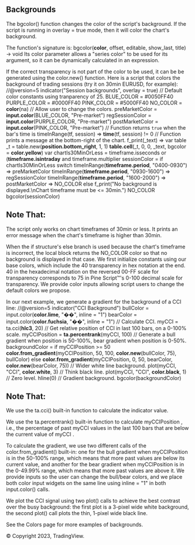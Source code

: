 
## Backgrounds

The bgcolor() function changes the color of the script's background. If the script is running in overlay = true mode, then it will color the chart's background.

The function's signature is:
bgcolor(**color**, offset, editable, show_last, title) → void Its color  parameter allows a "series color" to be used for its argument, so it can be dynamically calculated in an expression.

If the correct transparency is not part of the color to be used, it can be be generated using the color.new() function. Here is a script that colors the background of trading sessions (try it on 30min EURUSD, for example):
//@version=5 indicator("Session backgrounds", overlay = true)
// Default color constants using tranparency of 25. BLUE_COLOR   = #0050FF40 PURPLE_COLOR = #0000FF40 PINK_COLOR   = #5000FF40
NO_COLOR     = **color**(na) // Allow user to change the colors. preMarketColor  = **input.color**(BLUE_COLOR, "Pre-market") regSessionColor = **input.color**(PURPLE_COLOR, "Pre-market") postMarketColor = **input.color**(PINK_COLOR, "Pre-market") // Function returns `true` when the bar's time is timeInRange(tf, session) => **time**(tf, session) != 0
// Function prints a message at the bottom-right of the chart. f_print(_text) => var table _t = table.new(**position.bottom_right**, 1, 1) **table.cell**(_t, 0, 0, _text, bgcolor = **color.yellow**) var chartIs30MinOrLess = timeframe.isseconds or (**timeframe.isintraday** and timeframe.multiplier sessionColor = if chartIs30MinOrLess switch timeInRange(**timeframe.period**, "0400-0930") => preMarketColor timeInRange(**timeframe.period**, "0930-1600") => regSessionColor timeInRange(**timeframe.period**, "1600-2000") => postMarketColor => NO_COLOR else f_print("No background is displayed.\nChart timeframe must be <= 30min.") NO_COLOR bgcolor(sessionColor)

## Note That:

The script only works on chart timeframes of 30min or less. It prints an error message when the chart's timeframe is higher than 30min.

When the if structure's else  branch is used because the chart's timeframe is incorrect, the local block returns the NO_COLOR  color so that no background is displayed in that case. We first initialize constants using our base colors, which include the 40  transparency in hex notation at the end. 40 in the hexadecimal notation on the reversed 00-FF scale for transparency corresponds to 75 in Pine Script™'s 0-100 decimal scale for transparency. We provide color inputs allowing script users to change the default colors we propose.

In our next example, we generate a gradient for the background of a CCI line:
//@version=5 indicator("CCI Background")
bullColor = input.color(**color.lime**, "��", inline = "1") bearColor = input.color(**color.fuchsia**, "��", inline = "1")
// Calculate CCI. myCCI = ta.cci(**hlc3**, 20) // Get relative position of CCI in last 100 bars, on a 0-100% scale. myCCIPosition = **ta.percentrank**(myCCI, 100) // Generate a bull gradient when position is 50-100%, bear gradient when position is 0-50%. backgroundColor = if myCCIPosition >= 50 **color.from_gradient**(myCCIPosition, 50, 100, **color.new**(bullColor, 75), bullColor)
else **color.from_gradient**(myCCIPosition, 0, 50, bearColor, **color.new**(bearColor, 75)) // Wider white line background. plot(myCCI, "CCI", **color.white**, 3) // Think black line. plot(myCCI, "CCI", **color.black**, 1) // Zero level. hline(0) // Gradient background. bgcolor(backgroundColor)

## Note That:

We use the ta.cci() built-in function to calculate the indicator value.

We use the ta.percentrank() built-in function to calculate myCCIPosition , i.e., the percentage of past myCCI  values in the last 100 bars that are below the current value of myCCI .

To calculate the gradient, we use two different calls of the color.from_gradient() built-in: one for the bull gradient when myCCIPosition  is in the 50-100% range, which means that more past values are below its current value, and another for the bear gradient when myCCIPosition  is in the 0-49.99% range, which means that more past values are above it. We provide inputs so the user can change the bull/bear colors, and we place both color input widgets on the same line using inline = "1"  in both input.color() calls.

We plot the CCI signal using two plot() calls to achieve the best contrast over the busy background: the first plot is a 3-pixel wide white background, the second plot() call plots the thin, 1-pixel wide black line.

See the Colors page for more examples of backgrounds.

© Copyright 2023, TradingView.
